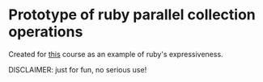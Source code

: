 # Prototype of ruby parallel collection operations

Created for [this](http://ccfit.nsu.ru/~shadow/DT6/) course as an example of ruby's expressiveness.

DISCLAIMER: just for fun, no serious use!

